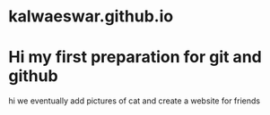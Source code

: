 # kalwaeswar.github.io
<!DOCTYPE html>
<html lang="en">
<head>
    <meta charset="UTF-8">
    <meta name="viewport" content="width=device-width, initial-scale=1.0">
    <title>Document</title>
    <link rel="stylesheet" href="site.css">
</head>
<body>
    <h1> Hi my first preparation for git and github</h1>
    <p>hi we eventually add pictures of cat and create a website for friends</p>
</body>
</html>

